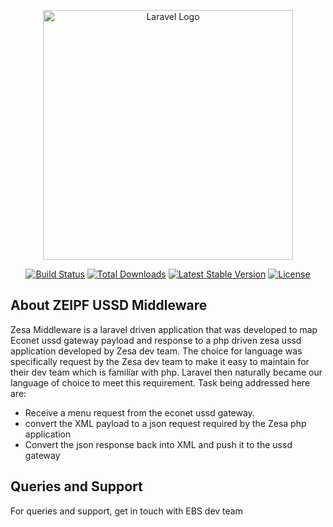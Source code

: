 [//]: # (<p align="center"><a href="https://laravel.com" target="_blank"><img src="https://selfservice.zetdc.co.zw/logo.png" width="400" alt="Laravel Logo"></a></p>)

<p align="center"><a href="https://laravel.com" target="_blank"><img src="https://raw.githubusercontent.com/laravel/art/master/logo-lockup/5%20SVG/2%20CMYK/1%20Full%20Color/laravel-logolockup-cmyk-red.svg" width="400" alt="Laravel Logo"></a></p>

<p align="center">
<a href="https://github.com/laravel/framework/actions"><img src="https://github.com/laravel/framework/workflows/tests/badge.svg" alt="Build Status"></a>
<a href="https://packagist.org/packages/laravel/framework"><img src="https://img.shields.io/packagist/dt/laravel/framework" alt="Total Downloads"></a>
<a href="https://packagist.org/packages/laravel/framework"><img src="https://img.shields.io/packagist/v/laravel/framework" alt="Latest Stable Version"></a>
<a href="https://packagist.org/packages/laravel/framework"><img src="https://img.shields.io/packagist/l/laravel/framework" alt="License"></a>
</p>

## About ZEIPF USSD Middleware

Zesa Middleware is a laravel driven application that was developed to map Econet ussd gateway payload and response to a php driven zesa ussd application developed by Zesa dev team. The choice for language was specifically request by the Zesa dev team to make it easy to maintain for their dev team which is familiar with php. Laravel then naturally became our language of choice to meet this requirement. Task being addressed here are:

- Receive a menu request from the econet ussd gateway.
- convert the XML payload to a json request required by the Zesa php application
- Convert the json response back into XML and push it to the ussd gateway


## Queries and Support
For queries and support, get in touch with EBS dev team
